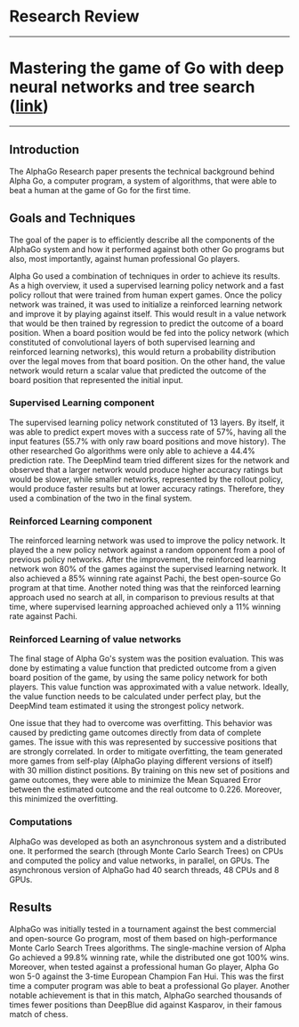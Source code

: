 # Research Review
---
# Mastering the game of Go with deep neural networks and tree search ([link](https://storage.googleapis.com/deepmind-media/alphago/AlphaGoNaturePaper.pdf))
---


## Introduction
The AlphaGo Research paper presents the technical background behind Alpha Go, a computer program, a system of algorithms, that were able to beat a human at the game of Go for the first time.

## Goals and Techniques
The goal of the paper is to efficiently describe all the components of the AlphaGo system and how it performed against both other Go programs but also, most importantly, against human professional Go players.

Alpha Go used a combination of techniques in order to achieve its results. As a high overview, it used a supervised learning policy network and a fast policy rollout that were trained from human expert games. Once the policy network was trained, it was used to initialize a reinforced learning network and improve it by playing against itself. This would result in a value network that would be then trained by regression to predict the outcome of a board position. When a board position would be fed into the policy network (which constituted of convolutional layers of both supervised learning and reinforced learning networks), this would return a probability distribution over the legal moves from that board position. On the other hand, the value network would return a scalar value that predicted the outcome of the board position that represented the initial input.

### Supervised Learning component
The supervised learning policy network constituted of 13 layers. By itself, it was able to predict expert moves with a success rate of 57%, having all the input features (55.7% with only raw board positions and move history). The other researched Go algorithms were only able to achieve a 44.4% prediction rate. The DeepMind team tried different sizes for the network and observed that a larger network would produce higher accuracy ratings but would be slower, while smaller networks, represented by the rollout policy, would produce faster results but at lower accuracy ratings. Therefore, they used a combination of the two in the final system.

### Reinforced Learning component
The reinforced learning network was used to improve the policy network. It played the a new policy network against a random opponent from a pool of previous policy networks. After the improvement, the reinforced learning network won 80% of the games against the supervised learning network. It also achieved a 85% winning rate against Pachi, the best open-source Go program at that time. Another noted thing was that the reinforced learning approach used no search at all, in comparison to previous results at that time, where supervised learning approached achieved only a 11% winning rate against Pachi.

### Reinforced Learning of value networks
The final stage of Alpha Go's system was the position evaluation. This was done by estimating a value function that predicted outcome from a given board position of the game, by using the same policy network for both players. This value function was approximated with a value network. Ideally, the value function needs to be calculated under perfect play, but the DeepMind team estimated it using the strongest policy network.

One issue that they had to overcome was overfitting. This behavior was caused by predicting game outcomes directly from data of complete games. The issue with this was represented by successive positions that are strongly correlated. In order to mitigate overfitting, the team generated more games from self-play (AlphaGo playing different versions of itself) with 30 million distinct positions. By training on this new set of positions and game outcomes, they were able to minimize the Mean Squared Error between the estimated outcome and the real outcome to 0.226. Moreover, this minimized the overfitting.

### Computations
AlphaGo was developed as both an asynchronous system and a distributed one. It performed the search (through Monte Carlo Search Trees) on CPUs and computed the policy and value networks, in parallel, on GPUs. The asynchronous version of AlphaGo had 40 search threads, 48 CPUs and 8 GPUs.

##  Results
AlphaGo was initially tested in a tournament against the best commercial and open-source Go program, most of them based on high-performance Monte Carlo Search Trees algorithms. The single-machine version of Alpha Go achieved a 99.8% winning rate, while the distributed one got 100% wins. Moreover, when tested against a professional human Go player, Alpha Go won 5-0 against the 3-time European Champion Fan Hui. This was the first time a computer program was able to beat a professional Go player. Another notable achievement is that in this match, AlphaGo searched thousands of times fewer positions than DeepBlue did against Kasparov, in their famous match of chess.